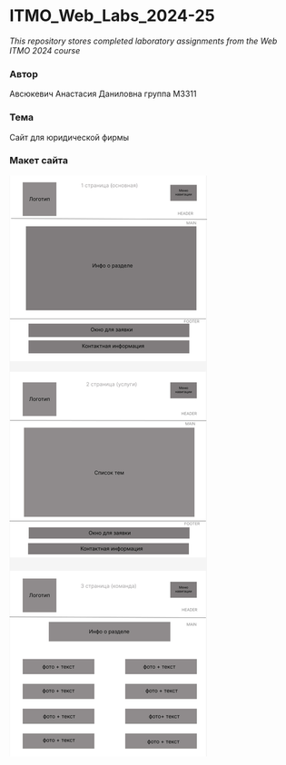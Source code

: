 # ITMO_Web_Labs_2024-25
_This repository stores completed laboratory assignments from the Web ITMO 2024 course_

### Автор
Авсюкевич Анастасия Даниловна 
группа М3311

### Тема
Сайт для юридической фирмы
### Макет сайта
![](https://github.com/nastyxxaavs/ITMO_Web_Labs_2024-25/blob/main/pics/lab_1_update_schema.jpg)

